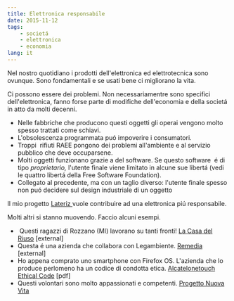 ```yaml
---
title: Elettronica responsabile
date: 2015-11-12
tags:
    - societá
    - elettronica
    - economia
lang: it
---
```


Nel nostro quotidiano i prodotti dell'elettronica ed elettrotecnica sono ovunque. Sono fondamentali e se usati bene ci migliorano la vita.

Ci possono essere dei problemi. Non necessariamentre sono specifici dell'elettronica, fanno forse parte di modifiche dell'economia e della societá in atto da molti decenni.
<ul>
<li>Nelle fabbriche che producono questi oggetti gli operai vengono molto spesso trattati come schiavi.</li>
<li>L'obsolescenza programmata puó impoverire i consumatori.</li>
<li>Troppi  rifiuti RAEE pongono dei problemi all'ambiente e al servizio pubblico che deve occuparsene.</li>
<li>Molti oggetti funzionano grazie a del software. Se questo software  é di tipo <em>proprietario,</em> l'utente finale viene limitato in alcune sue libertá (vedi le quattro libertá della Free Software Foundation).</li>
<li>Collegato al precedente, ma con un taglio diverso: l'utente finale spesso non puó decidere sul design industriale di un oggetto</li>
</ul>
Il mio progetto <a href="http://lateriz.altervista.org">Lateriz </a>vuole contribuire ad una elettronica piú responsabile.

Molti altri si stanno muovendo. Faccio alcuni esempi.
<ul>
<li> Questi ragazzi di Rozzano (MI) lavorano su tanti fronti! <a href="http://www.lacasadelriuso.com/">La Casa del Riuso</a> [external]</li>
<li>Questa é una azienda che collabora con Legambiente. <a href="http://www.remediapervoi.it/">Remedia</a> [external]</li>
<li>Ho appena comprato uno smartphone con Firefox OS. L'azienda che lo produce perlomeno ha un codice di condotta etica. <a href="/argoweb/assets/Alcatelonetouch_Ethical_Code_V3.0.pdf">Alcatelonetouch Ethical Code</a> [pdf]</li>
<li>Questi volontari sono molto appassionati e competenti. <a href="http://www.progettonuovavita.it/">Progetto Nuova Vita</a></li>
</ul>
